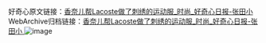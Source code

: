 好奇心原文链接：[香奈儿帮Lacoste做了刺绣的运动服_时尚_好奇心日报-张田小 ](https://www.qdaily.com/articles/11853.html)
WebArchive归档链接：[香奈儿帮Lacoste做了刺绣的运动服_时尚_好奇心日报-张田小 ](http://web.archive.org/web/20171208120145/http://www.qdaily.com:80/articles/11853.html)
![image](http://ww3.sinaimg.cn/large/007d5XDply1g3was2t9mgj30u04jx4qp)